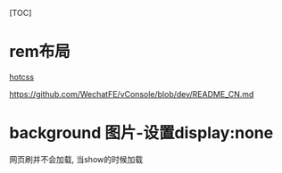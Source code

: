 [TOC]

# rem布局

[hotcss](http://imochen.github.io/hotcss/)



https://github.com/WechatFE/vConsole/blob/dev/README_CN.md





# background 图片-设置display:none

网页刷并不会加载, 当show的时候加载

